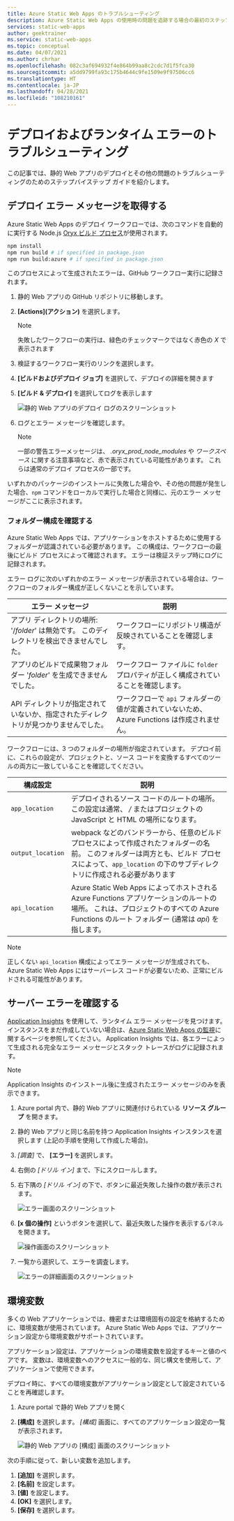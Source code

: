 ```yaml
---
title: Azure Static Web Apps のトラブルシューティング
description: Azure Static Web Apps の使用時の問題を追跡する場合の最初のステップ。
services: static-web-apps
author: geektrainer
ms.service: static-web-apps
ms.topic: conceptual
ms.date: 04/07/2021
ms.author: chrhar
ms.openlocfilehash: 082c3af694932f4e864b99aa8c2cdc7d1f5fca30
ms.sourcegitcommit: a5dd9799fa93c175b4644c9fe1509e9f97506cc6
ms.translationtype: HT
ms.contentlocale: ja-JP
ms.lasthandoff: 04/28/2021
ms.locfileid: "108210161"
---
```

# <a name="troubleshooting-deployment-and-runtime-errors"></a>デプロイおよびランタイム エラーのトラブルシューティング

この記事では、静的 Web アプリのデプロイとその他の問題のトラブルシューティングのためのステップバイステップ ガイドを紹介します。

## <a name="retrieve-deployment-error-messages"></a>デプロイ エラー メッセージを取得する

Azure Static Web Apps のデプロイ ワークフローでは、次のコマンドを自動的に実行する Node.js [Oryx ビルド プロセス](https://github.com/microsoft/Oryx/blob/master/doc/runtimes/nodejs.md#build)が使用されます。

```bash
npm install
npm run build # if specified in package.json
npm run build:azure # if specified in package.json
```

このプロセスによって生成されたエラーは、GitHub ワークフロー実行に記録されます。

1. 静的 Web アプリの GitHub リポジトリに移動します。
1. **[Actions]\(アクション\)** を選択します。

    > [!NOTE]
    > 失敗したワークフローの実行は、緑色のチェックマークではなく赤色の *X* で表示されます

1. 検証するワークフロー実行のリンクを選択します。
1. **[ビルドおよびデプロイ ジョブ]** を選択して、デプロイの詳細を開きます
1. **[ビルド & デプロイ]** を選択してログを表示します

    ![静的 Web アプリのデプロイ ログのスクリーンショット](./media/troubleshooting/build-deploy-log.png)

1. ログとエラー メッセージを確認します。

    > [!NOTE]
    > 一部の警告エラーメッセージは、 *.oryx_prod_node_modules* や *ワークスペース* に関する注意事項など、赤で表示されている可能性があります。 これらは通常のデプロイ プロセスの一部です。

いずれかのパッケージのインストールに失敗した場合や、その他の問題が発生した場合、`npm` コマンドをローカルで実行した場合と同様に、元のエラー メッセージがここに表示されます。

### <a name="confirm-folder-configuration"></a>フォルダー構成を確認する

Azure Static Web Apps では、アプリケーションをホストするために使用するフォルダーが認識されている必要があります。 この構成は、ワークフローの最後にビルド プロセスによって確認されます。 エラーは検証ステップ時にログに記録されます。

エラー ログに次のいずれかのエラー メッセージが表示されている場合は、ワークフローのフォルダー構成が正しくないことを示しています。

| エラー メッセージ | 説明 |
| --- | --- |
|アプリ ディレクトリの場所: '/*folder*' は無効です。 このディレクトリを検出できませんでした。 | ワークフローにリポジトリ構造が反映されていることを確認します。 |
| アプリのビルドで成果物フォルダー '*folder*' を生成できませんでした。 | ワークフロー ファイルに `folder` プロパティが正しく構成されていることを確認します。 |
| API ディレクトリが指定されていないか、指定されたディレクトリが見つかりませんでした。 | ワークフローで `api` フォルダーの値が定義されていないため、Azure Functions は作成されません。 |

ワークフローには、3 つのフォルダーの場所が指定されています。 デプロイ前に、これらの設定が、プロジェクトと、ソース コードを変換するすべてのツールの両方に一致していることを確認してください。

| 構成設定 | 説明 |
| --- | --- |
| `app_location` | デプロイされるソース コードのルートの場所。 この設定は通常、 */* またはプロジェクトの JavaScript と HTML の場所になります。 |
| `output_location` | webpack などのバンドラーから、任意のビルド プロセスによって作成されたフォルダーの名前。 このフォルダーは両方とも、ビルド プロセスによって、`app_location` の下のサブディレクトリに作成される必要があります |
| `api_location` |Azure Static Web Apps によってホストされる Azure Functions アプリケーションのルートの場所。 これは、プロジェクトのすべての Azure Functions のルート フォルダー (通常は *api*) を指します。 |

> [!NOTE]
> 正しくない `api_location` 構成によってエラー メッセージが生成されても、Azure Static Web Apps にはサーバーレス コードが必要ないため、正常にビルドされる可能性があります。

## <a name="review-server-errors"></a>サーバー エラーを確認する

[Application Insights](../azure-monitor/app/app-insights-overview.md) を使用して、ランタイム エラー メッセージを見つけます。 インスタンスをまだ作成していない場合は、[Azure Static Web Apps の監視](monitor.md)に関するページを参照してください。 Application Insights では、各エラーによって生成される完全なエラー メッセージとスタック トレースがログに記録されます。

> [!NOTE]
> Application Insights のインストール後に生成されたエラー メッセージのみを表示できます。

1. Azure portal 内で、静的 Web アプリに関連付けられている **リソース グループ** を開きます。
1. 静的 Web アプリと同じ名前を持つ Application Insights インスタンスを選択します (上記の手順を使用して作成した場合)。
1. *[調査]* で、 **[エラー]** を選択します。
1. 右側の *[ドリル イン]* まで、下にスクロールします。
1. 右下隅の *[ドリル イン]* の下で、ボタンに最近失敗した操作の数が表示されます。

    ![エラー画面のスクリーンショット](./media/troubleshooting/app-insights-errors.png)

1. **[x 個の操作]** というボタンを選択して、最近失敗した操作を表示するパネルを開きます。

    ![操作画面のスクリーンショット](./media/troubleshooting/app-insights-operations.png)

1. 一覧から選択して、エラーを調査します。

    ![エラーの詳細画面のスクリーンショット](./media/troubleshooting/app-insights-details.png)

## <a name="environment-variables"></a>環境変数

多くの Web アプリケーションでは、機密または環境固有の設定を格納するために、環境変数が使用されています。 Azure Static Web Apps では、アプリケーション設定から環境変数がサポートされています。

アプリケーション設定は、アプリケーションの環境変数を設定するキーと値のペアです。 変数は、環境変数へのアクセスに一般的な、同じ構文を使用して、アプリケーションで使用できます。

デプロイ時に、すべての環境変数がアプリケーション設定として設定されていることを再確認します。

1. Azure portal で静的 Web アプリを開く
1. **[構成]** を選択します。 *[構成]* 画面に、すべてのアプリケーション設定の一覧が表示されます。

    ![静的 Web アプリの [構成] 画面のスクリーンショット](media/troubleshooting/app-settings.png)

次の手順に従って、新しい変数を追加します。

1. **[追加]** を選択します。
1. **[名前]** を設定します。
1. **[値]** を設定します。
1. **[OK]** を選択します。
1. **[保存]** を選択します。
